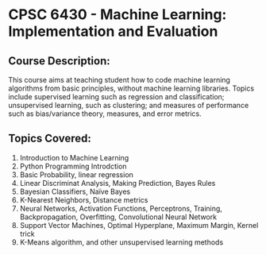 # CPSC 6430 - Machine Learning: Implementation and Evaluation
## Course Description: 
This course aims at teaching student how to code machine learning algorithms from basic principles, without machine learning libraries. Topics include supervised learning such as regression and classification; unsupervised learning, such as clustering; and measures of performance such as bias/variance theory, measures, and error metrics. 

## Topics Covered:
1. Introduction to Machine Learning
2. Python Programming Introdction
3. Basic Probability, linear regression
4. Linear Discriminat Analysis, Making Prediction, Bayes Rules
5. Bayesian Classifiers, Naïve Bayes
6. K-Nearest Neighbors, Distance metrics
7. Neural Networks, Activation Functions, Perceptrons, Training, Backpropagation, Overfitting, Convolutional Neural Network
8. Support Vector Machines, Optimal Hyperplane, Maximum Margin, Kernel trick
9. K-Means algorithm, and other unsupervised learning methods 

